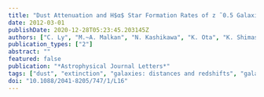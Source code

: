 ```yaml
---
title: "Dust Attenuation and H$α$ Star Formation Rates of z ̃ 0.5 Galaxies"
date: 2012-03-01
publishDate: 2020-12-28T05:23:45.203145Z
authors: ["C. Ly", "M.~A. Malkan", "N. Kashikawa", "K. Ota", "K. Shimasaku", "M. Iye", "T. Currie"]
publication_types: ["2"]
abstract: ""
featured: false
publication: "*Astrophysical Journal Letters*"
tags: ["dust", "extinction", "galaxies: distances and redshifts", "galaxies: evolution", "galaxies: high-redshift", "galaxies: photometry"]
doi: "10.1088/2041-8205/747/1/L16"
---
```


